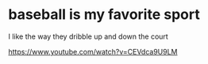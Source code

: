 # baseball is my favorite sport

I like the way they dribble up and down the court

https://www.youtube.com/watch?v=CEVdca9U9LM
